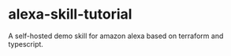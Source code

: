 # alexa-skill-tutorial
A self-hosted demo skill for amazon alexa based on terraform and typescript.
